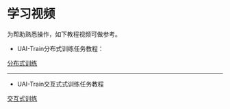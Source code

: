 

# 学习视频


为帮助熟悉操作，如下教程视频可做参考。


  * UAI-Train分布式训练任务教程：

[分布式训练](http://uaidocs.ufile.ucloud.com.cn/video%2Fpresentation%2F%2FUAI-Train%20%E5%88%86%E5%B8%83%E5%BC%8F%E8%AE%AD%E7%BB%83.mp4)

------------------

  * UAI-Train交互式式训练任务教程

[交互式训练](http://uaidocs.ufile.ucloud.com.cn/video%2Fpresentation%2F%2FUAI-Train%20%E4%BA%A4%E4%BA%92%E5%BC%8F%E8%AE%AD%E7%BB%83.mp4)


